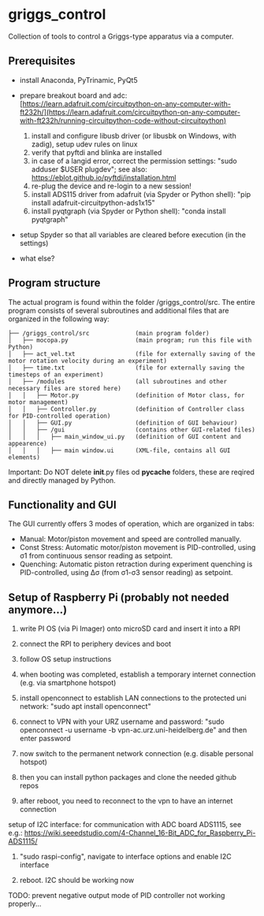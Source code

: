 # griggs_control
Collection of tools to control a Griggs-type apparatus via a computer.

## Prerequisites

- install Anaconda, PyTrinamic, PyQt5

- prepare breakout board and adc: [https://learn.adafruit.com/circuitpython-on-any-computer-with-ft232h/](https://learn.adafruit.com/circuitpython-on-any-computer-with-ft232h/running-circuitpython-code-without-circuitpython)

    1. install and configure libusb driver (or libusbk on Windows, with zadig), setup udev rules on linux
    2. verify that pyftdi and blinka are installed
    3. in case of a langid error, correct the permission settings: "sudo adduser $USER plugdev"; see also: https://eblot.github.io/pyftdi/installation.html
    4. re-plug the device and re-login to a new session!
    5. install ADS115 driver from adafruit (via Spyder or Python shell): "pip install adafruit-circuitpython-ads1x15"
    6. install pyqtgraph (via Spyder or Python shell): "conda install pyqtgraph"

- setup Spyder so that all variables are cleared before execution (in the settings)

- what else?


## Program structure

The actual program is found within the folder /griggs_control/src. The entire program consists of several subroutines and additional files that are organized in the following way:

```
├── /griggs_control/src             (main program folder)
│   ├── mocopa.py                   (main program; run this file with Python)
│   ├── act_vel.txt                 (file for externally saving of the motor rotation velocity during an experiment)
│   ├── time.txt                    (file for externally saving the timesteps of an experiment)
│   ├── /modules                    (all subroutines and other necessary files are stored here)
│   │   ├── Motor.py                (definition of Motor class, for motor management)
│   │   ├── Controller.py           (definition of Controller class for PID-controlled operation)
│   │   ├── GUI.py                  (definition of GUI behaviour)
│   │   ├── /gui                    (contains other GUI-related files)
│   │   │   ├── main_window_ui.py   (definition of GUI content and appearence)
│   │   │   ├── main window.ui      (XML-file, contains all GUI elements)
```

Important: Do NOT delete __init__.py files od __pycache__ folders, these are reqired and directly managed by Python.


## Functionality and GUI

The GUI currently offers 3 modes of operation, which are organized in tabs:

- Manual: Motor/piston movement and speed are controlled manually.
- Const Stress: Automatic motor/piston movement is PID-controlled, using &sigma;1 from continuous sensor reading as setpoint. 
- Quenching: Automatic piston retraction during experiment quenching is PID-controlled, using &Delta;&sigma; (from &sigma;1-&sigma;3 sensor reading) as setpoint.


## Setup of Raspberry Pi (probably not needed anymore...)

1. write PI OS (via Pi Imager) onto microSD card and insert it into a RPI

2. connect the RPI to periphery devices and boot

3. follow OS setup instructions

4. when booting was completed, establish a temporary internet connection (e.g. via smartphone hotspot)

5. install openconnect to establish LAN connections to the protected uni network: "sudo apt install openconnect"

6. connect to VPN with your URZ username and password: "sudo openconnect -u username -b vpn-ac.urz.uni-heidelberg.de" and then enter password

7. now switch to the permanent network connection (e.g. disable personal hotspot)

8. then you can install python packages and clone the needed github repos

9. after reboot, you need to reconnect to the vpn to have an internet connection

setup of I2C interface:
for communication with ADC board ADS1115, see e.g.:
https://wiki.seeedstudio.com/4-Channel_16-Bit_ADC_for_Raspberry_Pi-ADS1115/

1. "sudo raspi-config", navigate to interface options and enable I2C interface

2. reboot. I2C should be working now

TODO: prevent negative output mode of PID controller not working properly...

